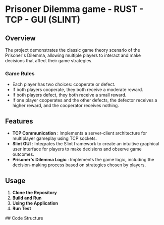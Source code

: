 # Prisoner Dilemma game - RUST - TCP - GUI (SLINT)


## Overview

The project demonstrates the classic game theory scenario of the Prisoner's Dilemma, allowing multiple players to interact and make decisions that affect their game strategies.

### Game Rules

* Each player has two choices: cooperate or defect.
* If both players cooperate, they both receive a moderate reward.
* If both players defect, they both receive a small reward.
* If one player cooperates and the other defects, the defector receives a higher reward, and the cooperator receives nothing.


## Features

* **TCP Communication** : Implements a server-client architecture for multiplayer gameplay using TCP sockets.
* **Slint GUI** : Integrates the Slint framework to create an intuitive graphical user interface for players to make decisions and observe game outcomes.
* **Prisoner's Dilemma Logic** : Implements the game logic, including the decision-making process based on strategies chosen by players.


## Usage

1. **Clone the Repository**
2. **Build and Run**
3. **Using the Application**
4. **Run Test**

## Code Structure